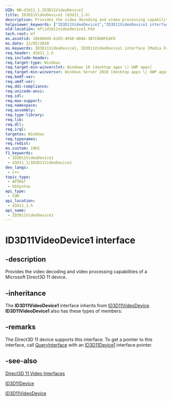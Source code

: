 ```yaml
---
UID: NN:d3d11_1.ID3D11VideoDevice1
title: ID3D11VideoDevice1 (d3d11_1.h)
description: Provides the video decoding and video processing capabilities of a Microsoft Direct3D 11 device.
helpviewer_keywords: ["ID3D11VideoDevice1","ID3D11VideoDevice1 interface [Media Foundation]","ID3D11VideoDevice1 interface [Media Foundation]","described","d3d11_1/ID3D11VideoDevice1","mf.id3d11videodevice1"]
old-location: mf\id3d11videodevice1.htm
tech.root: mf
ms.assetid: 10E68945-6103-491D-8846-3B7C880FEAFD
ms.date: 12/05/2018
ms.keywords: ID3D11VideoDevice1, ID3D11VideoDevice1 interface [Media Foundation], ID3D11VideoDevice1 interface [Media Foundation],described, d3d11_1/ID3D11VideoDevice1, mf.id3d11videodevice1
req.header: d3d11_1.h
req.include-header: 
req.target-type: Windows
req.target-min-winverclnt: Windows 10 [desktop apps \| UWP apps]
req.target-min-winversvr: Windows Server 2016 [desktop apps \| UWP apps]
req.kmdf-ver: 
req.umdf-ver: 
req.ddi-compliance: 
req.unicode-ansi: 
req.idl: 
req.max-support: 
req.namespace: 
req.assembly: 
req.type-library: 
req.lib: 
req.dll: 
req.irql: 
targetos: Windows
req.typenames: 
req.redist: 
ms.custom: 19H1
f1_keywords:
 - ID3D11VideoDevice1
 - d3d11_1/ID3D11VideoDevice1
dev_langs:
 - c++
topic_type:
 - APIRef
 - kbSyntax
api_type:
 - COM
api_location:
 - d3d11_1.h
api_name:
 - ID3D11VideoDevice1
---
```


# ID3D11VideoDevice1 interface


## -description

Provides the video decoding and video processing capabilities of a Microsoft Direct3D 11 device.

## -inheritance

The <b>ID3D11VideoDevice1</b> interface inherits from <a href="/windows/desktop/api/d3d11/nn-d3d11-id3d11videodevice">ID3D11VideoDevice</a>. <b>ID3D11VideoDevice1</b> also has these types of members:

## -remarks

The Direct3D 11 device supports this interface. To get a pointer to this interface, call <a href="/windows/desktop/api/unknwn/nf-unknwn-iunknown-queryinterface(q)">QueryInterface</a> with an <a href="/windows/desktop/api/d3d11_1/nn-d3d11_1-id3d11device1">ID3D11Device1</a> interface pointer.

## -see-also

<a href="/windows/desktop/medfound/direct3d-11-video-interfaces">Direct3D 11 Video Interfaces</a>



<a href="/windows/desktop/api/d3d11/nn-d3d11-id3d11device">ID3D11Device</a>



<a href="/windows/desktop/api/d3d11/nn-d3d11-id3d11videodevice">ID3D11VideoDevice</a>

